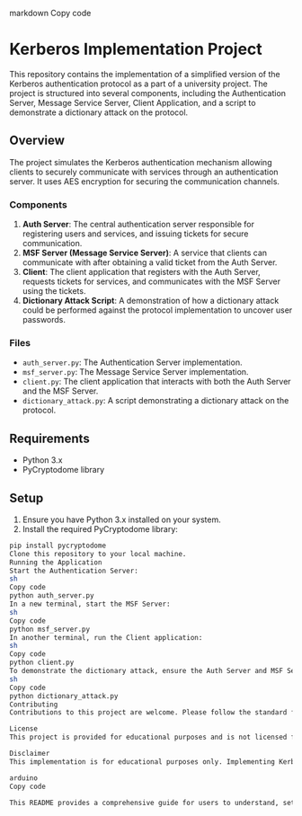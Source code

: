 markdown
Copy code
# Kerberos Implementation Project

This repository contains the implementation of a simplified version of the Kerberos authentication protocol as a part of a university project. The project is structured into several components, including the Authentication Server, Message Service Server, Client Application, and a script to demonstrate a dictionary attack on the protocol.

## Overview

The project simulates the Kerberos authentication mechanism allowing clients to securely communicate with services through an authentication server. It uses AES encryption for securing the communication channels.

### Components

1. **Auth Server**: The central authentication server responsible for registering users and services, and issuing tickets for secure communication.
2. **MSF Server (Message Service Server)**: A service that clients can communicate with after obtaining a valid ticket from the Auth Server.
3. **Client**: The client application that registers with the Auth Server, requests tickets for services, and communicates with the MSF Server using the tickets.
4. **Dictionary Attack Script**: A demonstration of how a dictionary attack could be performed against the protocol implementation to uncover user passwords.

### Files

- `auth_server.py`: The Authentication Server implementation.
- `msf_server.py`: The Message Service Server implementation.
- `client.py`: The client application that interacts with both the Auth Server and the MSF Server.
- `dictionary_attack.py`: A script demonstrating a dictionary attack on the protocol.

## Requirements

- Python 3.x
- PyCryptodome library

## Setup

1. Ensure you have Python 3.x installed on your system.
2. Install the required PyCryptodome library:

```sh
pip install pycryptodome
Clone this repository to your local machine.
Running the Application
Start the Authentication Server:
sh
Copy code
python auth_server.py
In a new terminal, start the MSF Server:
sh
Copy code
python msf_server.py
In another terminal, run the Client application:
sh
Copy code
python client.py
To demonstrate the dictionary attack, ensure the Auth Server and MSF Server are running, and execute:
sh
Copy code
python dictionary_attack.py
Contributing
Contributions to this project are welcome. Please follow the standard fork and pull request workflow.

License
This project is provided for educational purposes and is not licensed for commercial use.

Disclaimer
This implementation is for educational purposes only. Implementing Kerberos in production environments requires a thorough understanding of security principles and the protocol.

arduino
Copy code

This README provides a comprehensive guide for users to understand, setup, and run your Kerb
